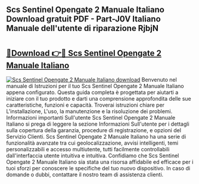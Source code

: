 ## Scs Sentinel Opengate 2 Manuale Italiano Download gratuit PDF - Part-J0V Italiano Manuale dell'utente di riparazione RjbjN

# <h2><a href="http://dfc9ns.blite.top/?on=Scs+Sentinel+Opengate+2+Manuale+Italiano">🔗Download 👉🔴 Scs Sentinel Opengate 2 Manuale Italiano</a></h2>

[![Scs Sentinel Opengate 2 Manuale Italiano download](https://i.imgur.com/lujVjoI.png)](http://dfc9ns.blite.top/?on=Scs+Sentinel+Opengate+2+Manuale+Italiano)
Benvenuto nel manuale di Istruzioni per il tuo Scs Sentinel Opengate 2 Manuale Italiano appena configurato. Questa guida completa è progettata per aiutarti a iniziare con il tuo prodotto e darti una comprensione approfondita delle sue caratteristiche, funzioni e capacità. Troverai istruzioni chiare per L'installazione, L'uso, la manutenzione e la risoluzione dei problemi. Informazioni importanti Sull'utente Scs Sentinel Opengate 2 Manuale Italiano si prega di leggere la sezione Informazioni Sull'utente per i dettagli sulla copertura della garanzia, procedure di registrazione, e opzioni del Servizio Clienti. Scs Sentinel Opengate 2 Manuale Italiano ha una serie di funzionalità avanzate tra cui geolocalizzazione, avvisi intelligenti, temi personalizzabili e accesso multiutente, tutti facilmente controllabili dall'interfaccia utente intuitiva e intuitiva. Confidiamo che Scs Sentinel Opengate 2 Manuale Italiano sia stata una risorsa affidabile ed efficace per i tuoi sforzi per conoscere le specifiche del tuo nuovo dispositivo. In caso di domande o dubbi, contattare il nostro team di assistenza clienti.
